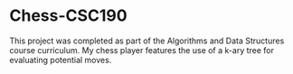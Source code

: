 # Chess-CSC190

This project was completed as part of the Algorithms and Data Structures course curriculum. My chess player features the use of a k-ary tree for evaluating potential moves. 

